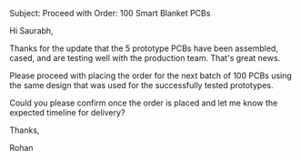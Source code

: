 Subject: Proceed with Order: 100 Smart Blanket PCBs

Hi Saurabh,

Thanks for the update that the 5 prototype PCBs have been assembled, cased, and are testing well with the production team. That's great news.

Please proceed with placing the order for the next batch of 100 PCBs using the same design that was used for the successfully tested prototypes.

Could you please confirm once the order is placed and let me know the expected timeline for delivery?

Thanks,

Rohan